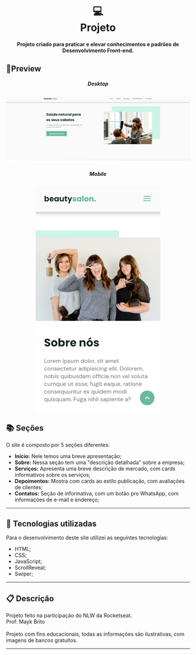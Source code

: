 <h1 align="center">
  💻<br>Projeto
</h1>
<h4 align="center">
  Projeto criado para praticar e elevar conhecimentos e padrões de Desenvolvimento Front-end.
</h4>

## 🔎Preview
<div align="center">
<h5>Desktop</h5>
<img src="./preview-desktop.png" alt="Foto de preview do site, versão desktop."/>
<h5>Mobile</h5>
<img  src="./preview-mobile.png" alt="Foto de preview do site, versão mobile."/>
</div>



## 📚 Seções
O site é composto por 5 seções diferentes:

- **Início:** Nele temos uma breve apresentação;
- **Sobre:** Nessa seção tem uma "descrição detalhada" sobre a empresa;
- **Serviços:** Apresenta uma breve descrição de mercado, com cards informativos sobre os serviços;
- **Depoimentos:** Mostra com cards ao estilo publicação, com avaliações de clientes;
- **Contatos:** Seção de informativa, com um botão pro WhatsApp, com informações de e-mail e endereço;

---

## 💼 Tecnologias utilizadas
Para o desenvolvimento deste site utilizei as seguintes tecnologias:

- HTML;
- CSS;
- JavaScript;
- ScrollReveal;
- Swiper;

---

## 📋 Descrição

<p align="">
  Projeto feito na participação do NLW da Rocketseat.<br>
  Prof: Mayk Brito<br><br>
  Projeto com fins educacionais, todas as informações são ilustrativas, com imagens de bancos gratuitos.
</p>


---

